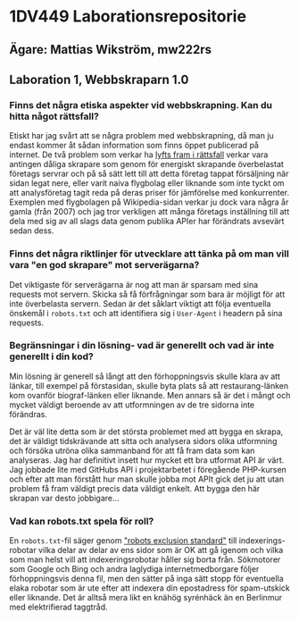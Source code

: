 # 1DV449 Laborationsrepositorie
## Ägare: Mattias Wikström, mw222rs

## Laboration 1, Webbskraparn 1.0

### Finns det några etiska aspekter vid webbskrapning. Kan du hitta något rättsfall?
Etiskt har jag svårt att se några problem med webbskrapning, då man ju endast kommer åt sådan information som finns öppet publicerad på internet. De två problem som verkar ha [lyfts fram i rättsfall][1] verkar vara antingen dåliga skrapare som genom för energiskt skrapande överbelastat företags servrar och på så sätt lett till att detta företag tappat försäljning när sidan legat nere, eller varit naiva flygbolag eller liknande som inte tyckt om att analysföretag tagit reda på deras priser för jämförelse med konkurrenter. Exemplen med flygbolagen på Wikipedia-sidan verkar ju dock vara några år gamla (från 2007) och jag tror verkligen att många företags inställning till att dela med sig av all slags data genom publika APIer har förändrats avsevärt sedan dess. 

### Finns det några riktlinjer för utvecklare att tänka på om man vill vara "en god skrapare" mot serverägarna?
Det viktigaste för serverägarna är nog att man är sparsam med sina requests mot servern. Skicka så få förfrågningar som bara är möjligt för att inte överbelasta servern. Sedan är det såklart viktigt att följa eventuella önskemål i `robots.txt` och att identifiera sig i `User-Agent` i headern på sina requests.

### Begränsningar i din lösning- vad är generellt och vad är inte generellt i din kod?
Min lösning är generell så långt att den förhoppningsvis skulle klara av att länkar, till exempel på förstasidan, skulle byta plats så att restaurang-länken kom ovanför biograf-länken eller liknande. Men annars så är det i mångt och mycket väldigt beroende av att utformningen av de tre sidorna inte förändras. 

Det är väl lite detta som är det största problemet med att bygga en skrapa, det är väldigt tidskrävande att sitta och analysera sidors olika utformning och försöka utröna olika sammanband för att få fram data som kan analyseras. Jag har definitivt insett hur mycket ett bra utformat API är värt. Jag jobbade lite med GitHubs API i projektarbetet i föregående PHP-kursen och efter att man förstått hur man skulle jobba mot APIt gick det ju att utan problem få fram väldigt precis data väldigt enkelt. Att bygga den här skrapan var desto jobbigare... 

### Vad kan robots.txt spela för roll?
En `robots.txt`-fil säger genom ["robots exclusion standard"][2] till indexerings-robotar vilka delar av delar av ens sidor som är OK att gå igenom och vilka som man helst vill att indexeringsrobotar håller sig borta från. Sökmotorer som Google och Bing och andra laglydiga internetmedborgare följer förhoppningsvis denna fil, men den sätter på inga sätt stopp för eventuella elaka robotar som är ute efter att indexera din epostadress för spam-utskick eller liknande. Det är alltså mera likt en knähög syrénhäck än en Berlinmur med elektrifierad taggtråd. 

[1]: https://en.wikipedia.org/wiki/Web_scraping#Legal_issues
[2]: https://en.wikipedia.org/wiki/Robots_exclusion_standard#About_the_standard
